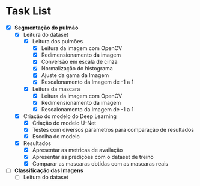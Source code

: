 # Task List
- [x] **Segmentação do pulmão**
    - [x] Leitura do dataset
        - [x] Leitura dos pulmões
            - [x] Leitura da imagem com OpenCV
            - [x] Redimensionamento da imagem
            - [x] Conversão em escala de cinza
            - [x] Normalização do histograma
            - [x] Ajuste da gama da Imagem
            - [x] Rescalonamento da Imagem de -1 a 1
        - [x] Leitura da mascara
            - [x] Leitura da imagem com OpenCV
            - [x] Redimensionamento da imagem
            - [x] Rescalonamento da Imagem de -1 a 1
    - [x] Criação do modelo do Deep Learning
        - [x] Criação do modelo U-Net
        - [x] Testes com diversos parametros para comparação de resultados
        - [x] Escolha do modelo
    - [x] Resultados
        - [x] Apresentar as metricas de availação
        - [x] Apresentar as predições com o dataset de treino
        - [x] Comparar as mascaras obtidas com as mascaras reais
- [ ] **Classificação das Imagens**
    - [ ] Leitura do dataset